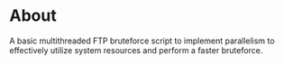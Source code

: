 # About
A basic multithreaded FTP bruteforce script to implement parallelism to effectively utilize system resources and perform a faster bruteforce.
